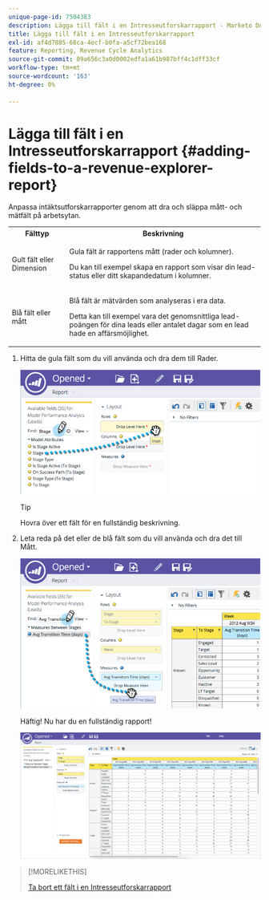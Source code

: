 ```yaml
---
unique-page-id: 7504383
description: Lägga till fält i en Intresseutforskarrapport - Marketo Docs - produktdokumentation
title: Lägga till fält i en Intresseutforskarrapport
exl-id: af4d7885-68ca-4ecf-b0fa-a5cf72bea168
feature: Reporting, Revenue Cycle Analytics
source-git-commit: 09a656c3a0d0002edfa1a61b987bff4c1dff33cf
workflow-type: tm+mt
source-wordcount: '163'
ht-degree: 0%

---
```


# Lägga till fält i en Intresseutforskarrapport {#adding-fields-to-a-revenue-explorer-report}

Anpassa intäktsutforskarrapporter genom att dra och släppa mått- och mätfält på arbetsytan.

<table>
 <tbody>
  <tr>
   <th>Fälttyp</th>
   <th>Beskrivning</th>
  </tr>
  <tr>
   <td>Gult fält eller Dimension</td>
   <td><p>Gula fält är rapportens mått (rader och kolumner).</p><p>Du kan till exempel skapa en rapport som visar din lead-status eller ditt skapandedatum i kolumner.</p></td>
  </tr>
  <tr>
   <td>Blå fält eller mått</td>
   <td><p>Blå fält är mätvärden som analyseras i era data.</p><p>Detta kan till exempel vara det genomsnittliga lead-poängen för dina leads eller antalet dagar som en lead hade en affärsmöjlighet.</p></td>
  </tr>
 </tbody>
</table>

1. Hitta de gula fält som du vill använda och dra dem till Rader.

   ![](assets/image2015-3-24-15-3a22-3a34.png)

   >[!TIP]
   >
   >Hovra över ett fält för en fullständig beskrivning.

1. Leta reda på det eller de blå fält som du vill använda och dra det till Mått.

   ![](assets/image2015-3-24-15-3a53-3a5.png)

   Häftig! Nu har du en fullständig rapport!

   ![](assets/image2015-3-24-15-3a55-3a7.png)

>[!MORELIKETHIS]
>
>[Ta bort ett fält i en Intresseutforskarrapport](/help/marketo/product-docs/reporting/revenue-cycle-analytics/revenue-explorer/deleting-a-field-in-a-revenue-explorer-report.md)
